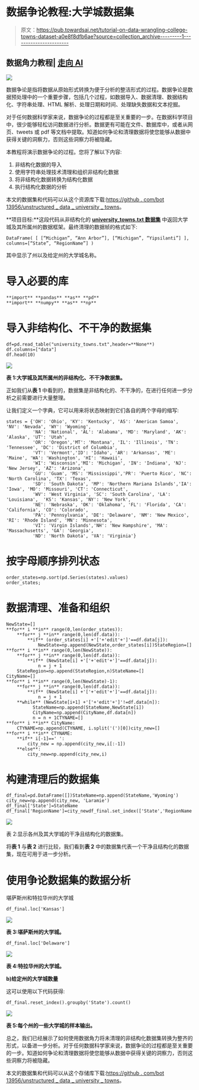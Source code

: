 # 数据争论教程:大学城数据集

> 原文：<https://pub.towardsai.net/tutorial-on-data-wrangling-college-towns-dataset-a0e8f8dfb6ae?source=collection_archive---------1----------------------->

## 数据角力教程| [走向 AI](https://towardsai.net)

![](img/2831d976e510d4637e2b0a25f5e44f7b.png)

数据争论是指将数据从原始形式转换为便于分析的整洁形式的过程。数据争论是数据预处理中的一个重要步骤，包括几个过程，如数据导入、数据清理、数据结构化、字符串处理、HTML 解析、处理日期和时间、处理缺失数据和文本挖掘。

对于任何数据科学家来说，数据争论的过程都是至关重要的一步。在数据科学项目中，很少能够轻松访问数据进行分析。数据更有可能在文件、数据库中，或者从网页、tweets 或 pdf 等文档中提取。知道如何争论和清理数据将使您能够从数据中获得关键的洞察力，否则这些洞察力将被隐藏。

本教程将演示数据争论的过程。您将了解以下内容:

1.  非结构化数据的导入
2.  使用字符串处理技术清理和组织非结构化数据
3.  将非结构化数据转换为结构化数据
4.  执行结构化数据的分析

本文的数据集和代码可以从这个资源库下载:[https://github . com/bot 13956/unstructured _ data _ university _ towns](https://github.com/bot13956/unstructured_data_university_towns)。

**项目目标:**这段代码从非结构化的 [**university_towns.txt 数据集**](https://github.com/bot13956/unstructured_data_university_towns) 中返回大学城及其所属州的数据框架。最终清理的数据帧的格式如下:

```
DataFrame( [ [“Michigan”, “Ann Arbor”], [“Michigan”, “Yipsilanti”] ], columns=[“State”, “RegionName”] )
```

其中显示了州以及给定州的大学城名称。

# **导入必要的库**

```
**import** **pandas** **as** **pd**
**import** **numpy** **as** **np**
```

# **导入非结构化、不干净的数据集**

```
df=pd.read_table("university_towns.txt",header=**None**)
df.columns=["data"]
df.head(10)
```

![](img/b0433d9c7943158c3c646aea4b82cea7.png)

**表 1:大学城及其所属州的非结构化、不干净数据集。**

正如我们从**表 1** 中看到的，数据集是非结构化的、不干净的，在进行任何进一步分析之前需要进行大量整理。

让我们定义一个字典，它可以用来将状态映射到它们各自的两个字母的缩写:

```
states = {'OH': 'Ohio', 'KY': 'Kentucky', 'AS': 'American Samoa', 'NV': 'Nevada', 'WY': 'Wyoming', 
          'NA': 'National', 'AL': 'Alabama', 'MD': 'Maryland', 'AK': 'Alaska', 'UT': 'Utah', 
          'OR': 'Oregon','MT': 'Montana', 'IL': 'Illinois', 'TN': 'Tennessee', 'DC': 'District of Columbia', 
          'VT': 'Vermont','ID': 'Idaho', 'AR': 'Arkansas', 'ME': 'Maine', 'WA': 'Washington', 'HI': 'Hawaii',
          'WI': 'Wisconsin','MI': 'Michigan', 'IN': 'Indiana', 'NJ': 'New Jersey', 'AZ': 'Arizona', 
          'GU': 'Guam', 'MS': 'Mississippi','PR': 'Puerto Rico', 'NC': 'North Carolina', 'TX': 'Texas', 
          'SD': 'South Dakota', 'MP': 'Northern Mariana Islands','IA': 'Iowa', 'MO': 'Missouri', 'CT': 'Connecticut',
          'WV': 'West Virginia', 'SC': 'South Carolina', 'LA': 'Louisiana',  'KS': 'Kansas', 'NY': 'New York', 
          'NE': 'Nebraska', 'OK': 'Oklahoma', 'FL': 'Florida', 'CA': 'California', 'CO': 'Colorado', 
          'PA': 'Pennsylvania', 'DE': 'Delaware', 'NM': 'New Mexico', 'RI': 'Rhode Island', 'MN': 'Minnesota',
          'VI': 'Virgin Islands','NH': 'New Hampshire', 'MA': 'Massachusetts', 'GA': 'Georgia',
          'ND': 'North Dakota', 'VA': 'Virginia'}
```

# **按字母顺序排列状态**

```
order_states=np.sort(pd.Series(states).values)
order_states;
```

# 数据清理、准备和组织

```
NewState=[]
**for** i **in** range(0,len(order_states)):
    **for** j **in** range(0,len(df.data)):
        **if** (order_states[i] +'['+'edit'+']'==df.data[j]):
            NewState=np.append(NewState,order_states[i])StateRegion=[]
**for** i **in** range(0,len(NewState)):
    **for** j **in** range(0,len(df.data)):
        **if** (NewState[i] +'['+'edit'+']'==df.data[j]):
            n = j + 1
    StateRegion=np.append(StateRegion,n)StateName=[]
CityName=[]
**for** i **in** range(0,len(NewState)-1):
    **for** j **in** range(0,len(df.data)):
        **if** (NewState[i] +'['+'edit'+']'==df.data[j]):
            n = j + 1
    **while** (NewState[i+1] +'['+'edit'+']'!=df.data[n]):
          StateName=np.append(StateName,NewState[i])
          CityName=np.append(CityName,df.data[n])
          n = n + 1CTYNAME=[]
**for** i **in** CityName:
    CTYNAME=np.append(CTYNAME, i.split('(')[0])city_new=[]
**for** i **in** CTYNAME:
    **if** i[-1]==' ':
        city_new = np.append(city_new,i[:-1])
    **else**:
        city_new=np.append(city_new,i)
```

# 构建清理后的数据集

```
df_final=pd.DataFrame([])StateName=np.append(StateName,'Wyoming')
city_new=np.append(city_new, 'Laramie')
df_final['State']=StateName
df_final['RegionName']=city_newdf_final.set_index(['State','RegionName'],inplace=**True**)df_final.head(20)
```

![](img/788dad457ed002f3b5b1764317d26f18.png)

表 2:显示各州及其大学城的干净且结构化的数据集。

将**表 1** 与**表 2** 进行比较，我们看到**表 2** 中的数据集代表一个干净且结构化的数据集，现在可用于进一步分析。

# 使用争论数据集的数据分析

堪萨斯州和特拉华州的大学城

```
df_final.loc['Kansas']
```

![](img/44f02c4cf74c1f9390da9dfc50b72c84.png)

**表 3:堪萨斯州的大学城。**

```
df_final.loc['Delaware']
```

![](img/f36390964dd87bbbc7fe5480e647b310.png)

**表 4:特拉华州的大学城。**

**b)给定州的大学城数量**

这可以使用以下代码获得:

```
df_final.reset_index().groupby('State').count()
```

![](img/8bad03b9cefc15f4068a3b4b50e55a2f.png)

**表 5:每个州的一些大学城的样本输出。**

总之，我们已经展示了如何使用数据角力将未清理的非结构化数据集转换为整齐的形式，以备进一步分析。对于任何数据科学家来说，数据争论的过程都是至关重要的一步。知道如何争论和清理数据将使您能够从数据中获得关键的洞察力，否则这些洞察力将被隐藏。

本文的数据集和代码可以从这个存储库下载:[https://github . com/bot 13956/unstructured _ data _ university _ towns](https://github.com/bot13956/unstructured_data_university_towns)。